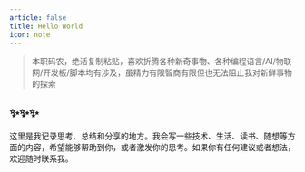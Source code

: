 ```yaml
---
article: false
title: Hello World
icon: note
---
```


> 本职码农，绝活复制粘贴，喜欢折腾各种新奇事物、各种编程语言/AI/物联网/开发板/脚本均有涉及，虽精力有限智商有限但也无法阻止我对新鲜事物的探索

## ✨✨✨

这里是我记录思考、总结和分享的地方。我会写一些技术、生活、读书、随想等方面的内容，希望能够帮助到你，或者激发你的思考。如果你有任何建议或者想法，欢迎随时联系我。

